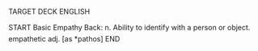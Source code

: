 TARGET DECK
ENGLISH

START
Basic
Empathy
Back: n. Ability to identify with a person or object.  empathetic adj. [as *pathos]
END
